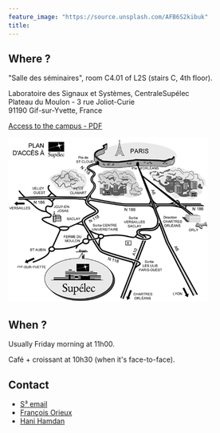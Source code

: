 ```yaml
---
feature_image: "https://source.unsplash.com/AFB6S2kibuk"
title: 
---
```


## Where ?

"Salle des séminaires", room C4.01 of L2S (stairs C, 4th floor).

Laboratoire des Signaux et Systèmes, CentraleSupélec<br/>
Plateau du Moulon - 3 rue Joliot-Curie<br/>
91190 Gif-sur-Yvette, France

[Access to the campus - PDF](https://www.centralesupelec.fr/sites/default/files/acces-campus-gif.pdf)

![Acces](/assets/plan_acces.gif)

## When ?

Usually Friday morning at 11h00. 

Café + croissant at 10h30 (when it's face-to-face).

## Contact

- [S³ email](mailto:seminaire.scube@l2s.centralesupelec.fr)
- [François Orieux](https://pro.orieux.fr)
- [Hani Hamdan](https://www.l2s.centralesupelec.fr/u/hamdan-hani/)
